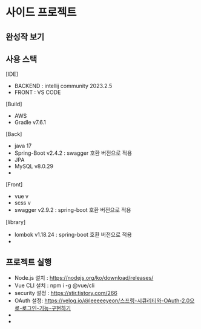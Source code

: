 # 사이드 프로젝트

## 완성작 보기

## 사용 스택
[IDE]
- BACKEND : intellij community 2023.2.5
- FRONT : VS CODE

[Build]
- AWS
- Gradle v7.6.1

[Back]
- java 17
- Spring-Boot v2.4.2 : swagger 호환 버전으로 적용
- JPA
- MySQL v8.0.29
- 

[Front]
- vue v
- scss v
- swagger v2.9.2 : spring-boot 호환 버전으로 적용

[library]
- lombok v1.18.24 : spring-boot 호환 버전으로 적용
- 

## 프로젝트 실행
- Node.js 설치 : https://nodejs.org/ko/download/releases/
- Vue CLI 설치 : npm i -g @vue/cli
- security 설정 : https://stir.tistory.com/266
- OAuth 설정: https://velog.io/@leeeeeyeon/스프링-시큐리티와-OAuth-2.0으로-로그인-기능-구현하기
- 
- 